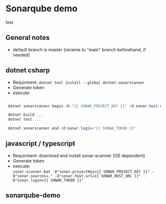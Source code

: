 # Sonarqube demo
test
## General notes

- default branch is master (rename to "main" branch beforehand, if needed)

## dotnet csharp

- Requirment: `dotnet tool install --global dotnet-sonarscanner`
- Generate token
- execute:

```cs

 dotnet sonarscanner begin /k:"{{ SONAR_PROJECT_KEY }}" /d:sonar.host.url="{{ SONAR_HOST_URL }}"  /d:sonar.login="{{ SONAR_TOKEN }}"

 dotnet build ...
 dotnet test ...

 dotnet sonarscanner end /d:sonar.login="{{ SONAR_TOKEN }}"

```

## javascript / typescript

- Requirment: download and install sonar-scanner (OS dependent)
- Generate token
- execute:  
  `sonar-scanner.bat -D"sonar.projectKey={{ SONAR_PROJECT_KEY }}" -D"sonar.sources=." -D"sonar.host.url={{ SONAR_HOST_URL }}" -D"sonar.login={{ SONAR_TOKEN }}"`

## sonarqube-demo
